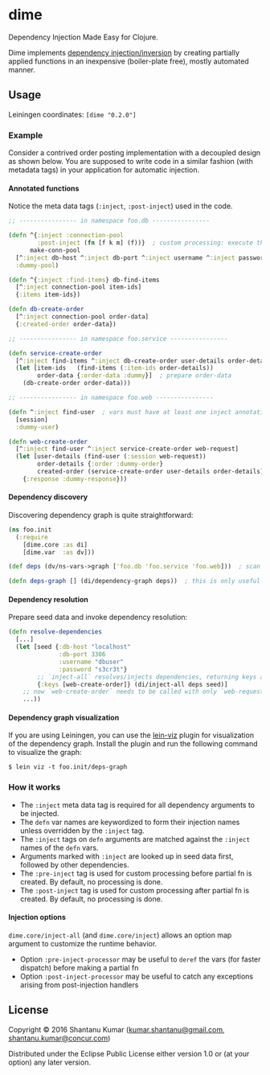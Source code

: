 # dime

Dependency Injection Made Easy for Clojure.

Dime implements [dependency injection/inversion](https://en.wikipedia.org/wiki/Dependency_inversion_principle) by
creating partially applied functions in an inexpensive (boiler-plate free), mostly automated manner.


## Usage

Leiningen coordinates: `[dime "0.2.0"]`


### Example

Consider a contrived order posting implementation with a decoupled design as shown below. You are supposed to write
code in a similar fashion (with metadata tags) in your application for automatic injection.


#### Annotated functions

Notice the meta data tags (`:inject`, `:post-inject`) used in the code.

```clojure
;; ---------------- in namespace foo.db ----------------

(defn ^{:inject :connection-pool
        :post-inject (fn [f k m] (f))}  ; custom processing: execute the fn to obtain connection-pool
      make-conn-pool
  [^:inject db-host ^:inject db-port ^:inject username ^:inject password]
  :dummy-pool)

(defn ^{:inject :find-items} db-find-items
  [^:inject connection-pool item-ids]
  {:items item-ids})

(defn db-create-order
  [^:inject connection-pool order-data]
  {:created-order order-data})

;; ---------------- in namespace foo.service ----------------

(defn service-create-order
  [^:inject find-items ^:inject db-create-order user-details order-details]
  (let [item-ids   (find-items (:item-ids order-details))
        order-data {:order-data :dummy}]  ; prepare order-data
    (db-create-order order-data)))

;; ---------------- in namespace foo.web ----------------

(defn ^:inject find-user  ; vars must have at least one inject annotation to participate in dependency discovery
  [session]
  :dummy-user)

(defn web-create-order
  [^:inject find-user ^:inject service-create-order web-request]
  (let [user-details (find-user (:session web-request))
        order-details {:order :dummy-order}
        created-order (service-create-order user-details order-details)]
    {:response :dummy-response}))
```


#### Dependency discovery

Discovering dependency graph is quite straightforward:

```clojure
(ns foo.init
  (:require
    [dime.core :as di]
    [dime.var  :as dv]))

(def deps (dv/ns-vars->graph ['foo.db 'foo.service 'foo.web]))  ; scan namespaces for vars to be injected

(defn deps-graph [] (di/dependency-graph deps))  ; this is only useful for visualization
```


#### Dependency resolution

Prepare seed data and invoke dependency resolution:

```clojure
(defn resolve-dependencies
  [...]
  (let [seed {:db-host "localhost"
              :db-port 3306
              :username "dbuser"
              :password "s3cr3t"}
        ;; `inject-all` resolves/injects dependencies, returning keys associated with partial functions
        {:keys [web-create-order]} (di/inject-all deps seed)]
    ;; now `web-create-order` needs to be called with only `web-request`
    ...))
```


#### Dependency graph visualization

If you are using Leiningen, you can use the [lein-viz](https://github.com/kumarshantanu/lein-viz) plugin for
visualization of the dependency graph. Install the plugin and run the following command to visualize the graph:

```
$ lein viz -t foo.init/deps-graph
```


### How it works

* The `:inject` meta data tag is required for all dependency arguments to be injected.
* The `defn` var names are keywordized to form their injection names unless overridden by the `:inject` tag.
* The `:inject` tags on `defn` arguments are matched against the `:inject` names of the `defn` vars.
* Arguments marked with `:inject` are looked up in seed data first, followed by other dependencies.
* The `:pre-inject` tag is used for custom processing before partial fn is created. By default, no processing is done.
* The `:post-inject` tag is used for custom processing after partial fn is created. By default, no processing is done.


#### Injection options

`dime.core/inject-all` (and `dime.core/inject`) allows an option map argument to customize the runtime behavior.

* Option `:pre-inject-processor` may be useful to `deref` the vars (for faster dispatch) before making a partial fn
* Option `:post-inject-processor` may be useful to catch any exceptions arising from post-injection handlers


## License

Copyright © 2016 Shantanu Kumar (kumar.shantanu@gmail.com, shantanu.kumar@concur.com)

Distributed under the Eclipse Public License either version 1.0 or (at
your option) any later version.
